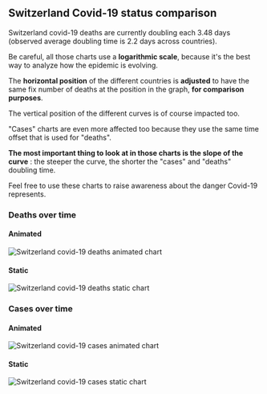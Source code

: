 ## Switzerland Covid-19 status comparison 

Switzerland covid-19 deaths are currently doubling each 3.48 days (observed average doubling time is 2.2 days across countries).



Be careful, all those charts use a **logarithmic scale**, because it's the best way to analyze how the epidemic is evolving.
 
The **horizontal position** of the different countries is **adjusted** to have the same fix number of deaths at the position in the graph, **for comparison purposes**.

The vertical position of the different curves is of course impacted too.

"Cases" charts are even more affected too because they use the same time offset that is used for "deaths".

**The most important thing to look at in those charts is the slope of the curve** : the steeper the curve, the shorter the "cases" and "deaths" doubling time.

Feel free to use these charts to raise awareness about the danger Covid-19 represents. 


 
### Deaths over time
 
#### Animated
![Switzerland covid-19 deaths animated chart](https://raw.githubusercontent.com/madlag/coronavirus_study/master/notebooks/graphs/2020-04-02/countries/Switzerland/2020-04-02_Switzerland_deaths.gif "Switzerland covid-19 deaths animated chart")   
 
#### Static
![Switzerland covid-19 deaths static chart](https://raw.githubusercontent.com/madlag/coronavirus_study/master/notebooks/graphs/2020-04-02/countries/Switzerland/2020-04-02_Switzerland_deaths.png "Switzerland covid-19 deaths static chart")   

 
### Cases over time
 
#### Animated
![Switzerland covid-19 cases animated chart](https://raw.githubusercontent.com/madlag/coronavirus_study/master/notebooks/graphs/2020-04-02/countries/Switzerland/2020-04-02_Switzerland_cases.gif "Switzerland covid-19 cases animated chart")   
 
#### Static
![Switzerland covid-19 cases static chart](https://raw.githubusercontent.com/madlag/coronavirus_study/master/notebooks/graphs/2020-04-02/countries/Switzerland/2020-04-02_Switzerland_cases.png "Switzerland covid-19 cases static chart")   

